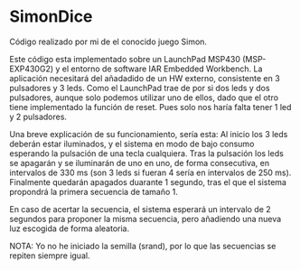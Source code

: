 # SimonDice
Código realizado por mi de el conocido juego Simon.

Este código esta implementado sobre un LaunchPad MSP430 (MSP-EXP430G2) y el entorno de software IAR Embedded Workbench. La 
aplicación necesitará del añadadido de un HW externo, consistente en 3 pulsadores y 3 leds. Como el LaunchPad trae de por si dos 
leds y dos pulsadores, aunque solo podemos utilizar uno de ellos, dado que el otro tiene implementado la función de reset. Pues 
solo nos haría falta tener 1 led y 2 pulsadores.

Una breve explicación de su funcionamiento, sería esta: Al inicio los 3 leds deberán estar iluminados, y el sistema en modo de bajo 
consumo esperando la pulsación de una tecla cualquiera. Tras la pulsación los leds se apagarán y se iluminarán de uno en uno, de 
forma consecutiva, en intervalos de 330 ms (son 3 leds si fueran 4 sería en intervalos de 250 ms). Finalmente quedarán apagados 
duarante 1 segundo, tras el que el sistema propondrá la primera secuencia de tamaño 1.

En caso de acertar la secuencia, el sistema esperará un intervalo de 2 segundos para proponer la misma secuencia, pero añadiendo
una nueva luz escogida de forma aleatoria.

NOTA: Yo no he iniciado la semilla (srand), por lo que las secuencias se repiten siempre igual.

